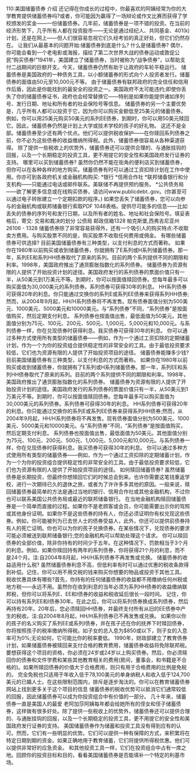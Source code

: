 110:美国储蓄债券
介绍
还记得在你成长的过程中，你最喜欢的阿姨经常为你的大学教育提供储蓄债券吗?或者，你可能因为赢得了一场辩论或作文比赛而获得了学校颁发的奖金——一份储蓄债券。几年前，储蓄债券是一项不错的投资。在当前的经济形势下，几乎所有人都在投资股市——无论是通过经纪人、共同基金、401(k)计划，还是在网上——但人们很容易忽视它们久经考验的真正好处，但它们仍然存在。
让我们从最基本的问题开始:储蓄债券到底是什么?
什么是储蓄债券?
偶尔，你可能会看到一个老电影或海报，描绘了第二次世界大战的债券运动或敦促公民“购买债券!”1941年，美国建立了储蓄债券，当时被称为“战争债券”，以帮助支付二战期间的巨额开支。今天，储蓄债券仍然有助于让政府的车轮平稳运行。
储蓄债券是美国政府的一种债务工具，以小额储蓄券的形式向个人投资者发行。储蓄债券的面值由50元至10,000元不等。
由于储蓄债券有联邦政府的完全信任和信用作后盾，因此是你能找到的最安全的投资之一。美国政府不太可能违约;即使你丢失了你的储蓄债券证书，政府也会经常替换它——特别是如果你能提供诸如序列号、发行日期、地址和所有者的社会保险号等信息。
储蓄债券的另一个主要优势是，几乎所有人都可以投资于它，因为你可以购买金额低至25美元的储蓄债券。例如，你可以用25美元购买50美元的系列EE债券，到期时，你可以用50美元赎回它。因此，储蓄债券仍然是计划上大学或技术学校的孩子的好礼物。
这还不是全部。储蓄债券至少还有两个优点。他们可以提供税收保护——在你赎回系列债券之前，你不必为这些债券的收益缴纳所得税。此外，储蓄债券很容易从各种渠道获得。
除了提供一些税收上的优势外，储蓄债券还可以提供合理的、与通胀挂钩的回报，以及一个长期稳定的投资工具，更不用提它的安全性和美国政府发行证券的支持。
哪里可以买到储蓄债券?
虽然你仍然不能在街角的便利店买到储蓄债券，但你可以在各种各样的地方购买。储蓄债券有时可以通过工资扣除计划在工作中使用。你亦可到各政府机关或金融机构购买:
*银行
*信用合作社
*联邦储备银行和分支机构——只能通过电话或邮件联系。美联储不再提供预约服务。
*公共债务局——欲了解更多信息或在线购买债券，请访问www.publicdebt..gov。(你甚至可以通过电子转账建立一个定期扣款的程序。)
如果您丢失了储蓄债券，您可以向参与的金融机构或联邦储备银行索取PDF 1048表格。提供尽可能多的信息——比如丢失的债券的序列号和发行日期，以及所有者的姓名、地址和社会保险号。填妥表格后，寄交:
交易和裁决的划分
公债局
邮政信箱1328
帕克斯堡,西弗吉尼亚州26106 - 1328
储蓄债券除了非常容易获得外，还有一个吸引人的购买特点:不收取卖方费用。与购买股票不同的是，购买股票不收取任何费用或佣金。
有哪些储蓄债券可供选择?
目前美国储蓄债券有三种类型，以支付利息的方式而著称。
如果你在1980年以前购买或收到储蓄债券，你就拥有了E系列或H系列储蓄债券。那一年，系列EE和系列HH债券取代了原来的系列。目前的两个系列提供不同的期限和利率。1998年，美国政府推出了通货膨胀指数化的系列债券。
储蓄债券为资源有限的人提供了开始投资计划的途径。美国政府发行的系列债券的票面价值只有一半，从50美元到1万美元不等。到期时，你可以按面值赎回债券。您每年最多可以购买面值为30,000美元的系列债券。系列债券可获得30年的利息。
HH系列债券可获得20年的利息。你只能通过交换你的系列E或系列EE债券来获得系列HH债券;然而，从2004年9月起，HH/H系列债券将不再发售。现有债券面值分别为500美元、1000美元、5000美元和10000美元。与“系列债券”不同，“系列债券”是按面值购买，然后定期支付利息。
系列债券也按面值出售，最低面值为50美元。其他面值分别为75元、100元、200元、500元、1,000元、5,000元和10,000元。与系列债券一样，你在兑现债券时获得利息。我买债券可获得30年的利息。
你可以通过多种方式使用所有类型的储蓄债券——例如，作为一个通过工资扣除的定期储蓄计划，作为一个为你的投资组合提供稳定性的非常安全的工具。由于最低投资要求较低，它们也为资源有限的人提供了开始投资项目的途径。
储蓄债券能赚多少钱?
目前美国储蓄债券有三种类型，以支付利息的方式而著称。
如果你在1980年以前购买或收到储蓄债券，你就拥有了E系列或H系列储蓄债券。那一年，系列EE和系列HH债券取代了原来的系列。目前的两个系列提供不同的期限和利率。1998年，美国政府推出了通货膨胀指数化的系列债券。
储蓄债券为资源有限的人提供了开始投资计划的途径。美国政府发行的系列债券的票面价值只有一半，从50美元到1万美元不等。到期时，你可以按面值赎回债券。您每年最多可以购买面值为30,000美元的系列债券。系列债券可获得30年的利息。
HH系列债券可获得20年的利息。你只能通过交换你的系列E或系列EE债券来获得系列HH债券;然而，从2004年9月起，HH/H系列债券将不再发售。现有债券面值分别为500美元、1000美元、5000美元和10000美元。与“系列债券”不同，“系列债券”是按面值购买，然后定期支付利息。
系列债券也按面值出售，最低面值为50美元。其他面值分别为75元、100元、200元、500元、1,000元、5,000元和10,000元。与系列债券一样，你在兑现债券时获得利息。我买债券可获得30年的利息。
你可以通过多种方式使用所有类型的储蓄债券——例如，作为一个通过工资扣除的定期储蓄计划，作为一个为你的投资组合提供稳定性的非常安全的工具。由于最低投资要求较低，它们也为资源有限的人提供了开始投资项目的途径。
如何赎回储蓄债券?
虽然储蓄债券是长期投资，但最终你想赎回它们的时候总会到来。也许你需要这笔钱重返学校，进行一次期待已久的退休之旅，或者为了许许多多其他的原因。一般来说，赎回储蓄债券最简单的方法是通过当地的银行、信用合作社或其他金融机构，不过你也可以联系美国公共债务局或最近的联邦储备银行。
在当地金融机构赎回储蓄债券是一个简单而直接的过程。如果你不是老顾客或会员，你可能需要出示你的驾照或其他身份证明。如果你不是这些债券的持有人，你还必须证明你有权兑现这些债券。例如，你可能被列为已去世人士的债券受益人，此外，你还可以提供前债券持有人的死亡证明。你也可以为你的孩子兑换债券。在某些情况下，兑现债券的要求可能必须被送到联邦储备银行;您的金融机构可以帮助处理这个请求。
你可以赎回债券的全部价值，除非你持有的时间少于五年。在这种情况下，罚款相当于3个月的利息。例如，如果你赎回持有两年的系列债券，你将获得21个月的利息，而不是24个月。注:自2004年8月起，HH/H系列债券不再发售或兑换。
储蓄债券的收益适用什么税?
虽然储蓄债券利息不高，但低利率有时可以通过优惠的税收条款得到补偿。记住，你可以用不用交税的钱来购买你想要的物品或投资于其他工具。
税收优惠具体有哪些?首先，你持有的任何储蓄债券的收益都不用缴纳任何州税或地方税——永远不用。虽然你在收到利息的当年必须为系列HH债券的收益缴纳联邦税，但你可以将系列E、EE和I债券的收益和税收延后很长一段时间。
记住，你可以持有系列EE和I债券30年。在此之后，你可以将系列债券换成系列债券，然后再持有20年。20年后，您必须赎回HH债券，并最终支付所有从旧的EE债券中产生的税收。注:自2004年8月起，HH/H系列债券已不再发售或兑换。
如果你以你的孩子的名义购买了系列EE或系列I债券，并在孩子还在你的抚养下时赎回债券，你将按照孩子的税率缴纳所得税。如子女的总入息为$850或以下，则子女的入息率可为0%;无论如何，它可能比你的税率要低。
1990年，财政部建立了教育债券计划，如果储蓄债券被赎回来支付合格的教育费用，储蓄债券收益将免除联邦税。要想获得这个项目的资格，你必须在24岁或24岁以上购买债券。然后，你必须赎回你的债券和文件学费和某些其他教育相关的费用(房间，董事会，和书籍是不合格的)。如果所赎回债券的价值大于合格费用，则只有用于合格费用的比例是免税的。
完全免税也只适用于年收入低于78,100美元的单身纳税人和收入低于124,700美元的已婚人士。在这些限制范围内，排斥是逐步淘汰的。你可以在教育储蓄债券网站上找到更多关于这个项目的信息
储蓄债券的税收优势可以抵消它们通常较低的回报，因此储蓄债券可以成为你投资组合中有价值的一部分。
几十年来，储蓄债券一直是美国人的最爱
老阿加莎阿姨每年都会给她所有的侄女和侄子储蓄债券，这样做有很多好处。除了提供一些税收上的优势外，储蓄债券还可以提供合理的、与通胀挂钩的回报，以及一个长期稳定的投资工具，更不用提它的安全性和美国政府发行证券的支持。
美国储蓄债券作为储蓄和投资工具没有得到应有的认可。然而，它们有一些明显的优势。它们可以提供一种有保障的方式，来积累将在特定日期到期的资金。如果正确地用于教育储蓄，它们将提供所得税优惠。他们可以提供非常好的应急资金。
和其他投资工具一样，它们在投资组合中占有一席之地。回顾你的投资目标和目的，看看美国储蓄债券是否能填补一个特定的利基市场。
